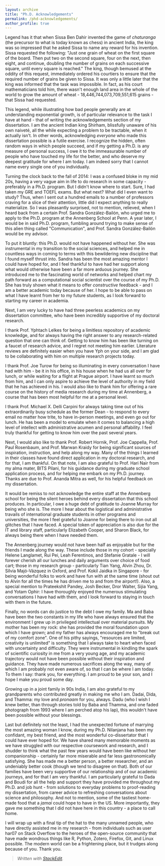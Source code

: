 ```yaml
---
layout: archive
title: "Ph.D. Acknowledgements"
permalink: /phd-acknowledgements/
author_profile: true
---
```

Legend has it that when Sissa Ben Dahir invented the game of *chaturanga* (the precursor to what is today known as chess) in ancient India, the king was so impressed that he asked Sissa to name any reward for his invention. Sissa requested the following: "Just one grain of wheat on the first square of the board. Then put two on the second square, four on the next, then eight, and continue, doubling the number of grains on each successive square, until every square is reached." The king, though bemused at the oddity of this request, immediately ordered his courtiers to ensure that the required number of grains be given to Sissa. It was only a little later that the king was informed that the task was impossible. In fact, as his court mathematicians told him, there wasn't enough land area in the whole of the world to grow the amount of wheat - 18,446,744,073,709,551,615 grains - that Sissa had requested.

This legend, while illustrating how bad people generally are at understanding exponential growth, is of particular relevance to the task I have at hand - that of writing the acknowledgements section of my dissertation. I am the ancient Indian king Shirham, blissfully unaware of his own naiveté, all the while expecting a problem to be tractable, when it actually isn't. In other words, acknowledging *everyone* who made this dissertation possible is a futile exercise. I recognize the hidden, often random ways in which people succeed, and if my getting a Ph.D. is any measure of personal success, I owe it to the immeasurable number of people who have touched my life for the better, and who deserve my deepest gratitude for where I am today. I am indeed sorry that I cannot name every single one of you individually.

Turning the clock back to the fall of 2014: I was a confused bloke in my mid 20s, having a very vague aim in life to do research in some capacity - preferably in a Ph.D. program. But I didn't know where to start. Sure, I had taken my GRE and TOEFL exams. But what next? What did I even want to study? Thus, when I sent out a hundred emails to a number of professors craving for a slice of their attention, little did I expect anything to really materialize. So I was pleasantly surprised, not to mention, relieved, when I heard back from a certain Prof. Sandra González-Bailón, who urged me to apply to the Ph.D. program at the Annenberg School at Penn. A year later, I would be in said Ph.D. program, fumbling around trying to make sense of this alien thing called "Communication", and Prof. Sandra González-Bailón would be my advisor.

To put it bluntly: this Ph.D. would not have happened without her. She was instrumental in my transition to the social sciences, and helped me in countless ways in coming to terms with this bewildering new discipline that I found myself thrust into. Sandra has been the most amazing mentor I could have hoped for, and I feel thankful to have had her support along what would otherwise have been a far more arduous journey. She introduced me to the fascinating world of networks and helped chart my path forward as a computational social scientist over the course of my Ph.D. She has truly shown what it means to offer *constructive* feedback - and I am a better academic today because of her. I hope to be able to pass on what I have learnt from her to my future students, as I look forward to starting my career in academia.

Next, I am very lucky to have had three peerless academics on my dissertation committee, who have been incredibly supportive of my doctoral research.

I thank Prof. Yphtach Lelkes for being a limitless repository of academic knowledge, and for always having the right answer to any research-related question that one can think of. Getting to know him has been like turning on a faucet of research advice, and I regret not meeting him earlier. Literature reviews are definitely easier when you have Yph on your side, and I am glad to be collaborating with him on multiple research projects today.

I thank Prof. Joe Turow for being so illuminating in every conversation I have had with him - be it in his office, in his house when he had us all over for lunch, or while waiting for a flight at Prague airport. I have learnt so much from him, and I can only aspire to achieve the level of authority in my field that he has achieved in his. I would also like to thank him for offering a rare course on the history of media research during my time at Annenberg, a course that has been most helpful for me at a personal level.

I thank Prof. Michael X. Delli Carpini for always taking time out of his extraordinarily busy schedule as the former Dean - to respond to every email no matter how trite, to have in-person meetings, and even go out for lunch. He has been a model to emulate when it comes to balancing a high level of intellect with administrative acumen and personal affability. I feel truly thankful for getting to know him over the past several years.

Next, I would also like to thank Prof. Robert Hornik, Prof. Joe Cappella, Prof. Paul Rosenbaum, and Prof. Marwan Kraidy for being significant sources of inspiration, instruction, and help along my way. Many of the things I learned in their classes have found direct application in my doctoral research, and for that, I am thankful. On that note, I am also grateful to Prof. Hari Nair from my alma mater, BITS Pilani, for his guidance during my graduate school application process, and for helping me embark on my Ph.D. journey. Thanks are due to Prof. Ananda Mitra as well, for his helpful feedback on my dissertation.

It would be remiss to not acknowledge the entire staff at the Annenberg school for being the silent heroes behind every dissertation that this school produces. In particular, I owe a huge debt of gratitude to Joanne Murray for being who she is. The more I hear about the logistical and administrative travails of international graduate students in other programs and universities, the more I feel grateful to Joanne for being there to iron out all glitches that I have faced. A special token of appreciation is also due for the  IT and library staff, particularly Elizabeth Cooper, and Sharon Black, for always being there when I have needed them.

The Annenberg journey would not have been half as enjoyable but for the friends I made along the way. These include those in my cohort - specially Helene Langlamet, Rui Pei, Leah Ferentinos, and Stefanie Gratale - I will forever cherish all our lunches and daily arguments over choice of food cart; those in my research group - particularly Tian Yang, Alvin Zhou, Dr. Sílvia Majó-Vázquez in Oxford, and Prof. Kokil Jaidka in Singapore - for being wonderful folks to work and have fun with at the same time (shout out to Alvin for all the times he has driven me to and from the airport!). Also, a special mention to Prateekshit Pandey, Josh Becker, Dror Walter, Sijia Yang, and Yotam Ophir: I have thoroughly enjoyed the numerous stimulating conversations I have had with them, and I look forward to staying in touch with them in the future.

Finally, no words can do justice to the debt I owe my family. Ma and Baba have been the two constants in my life who have always ensured that the environment I grew up in privileged intellectual over material pursuits. My mother has been my rock: she has provided the moral foundation upon which I have grown; and my father has always encouraged me to "break out of my comfort zone". One of his pithy sayings, "resources are limited, creativity is unlimited" is something that I always take to heart when faced with uncertainty and difficulty. They were instrumental in kindling the spark of scientific curiosity in me from a very young age, and my academic trajectory would not have been possible without their inspiration and guidance. They have made numerous sacrifices along the way, many of which I am probably not even aware of, so that I can be where I am today. To them I say: thank you, for everything. I am proud to be your son, and I hope I make you proud some day. 

Growing up in a joint family in 90s India, I am also grateful to my grandparents who contributed greatly in making me who I am. Dadai, Dida, and Thamma: my love and *pronaam* for you, always. Dadu (who I wish I knew better, than through stories told by Baba and Thamma, and one faded photograph from 1993 where I am perched atop his lap), this wouldn't have been possible without your blessings.

Last but definitely not the least, I had the unexpected fortune of marrying the most amazing woman I know, during my Ph.D. Nilanjana has been my confidant, my best friend, and the most wonderful co-dissertator that I could have ever hoped for. We have shared many memorable moments as we have struggled with our respective coursework and research, and I shudder to think what the past few years would have been like without her companionship - certainly far more miserable and far less gastronomically satisfying. She has made me a better person, a better researcher, and an undeniably better cook (though we tend to disagree on that). Both of our families have been very supportive of our relationship and of our academic journeys, and for that I am very thankful. I am particularly grateful to Dada and Boudi for all the help and support they have provided me throughout my Ph.D. and job hunt - from solutions to everyday problems to proof-reading my dissertation, from career advice to refreshing conversations about science and philosophy. And not to mention, some of the tastiest home-made food that a *jamai* could hope to have in the US. More importantly, they gave me something that I did not have here in this country - a place to call home.

I will wrap up with a final tip of the hat to the many unnamed people, who have directly assisted me in my research - from individuals such as user har07 on Stack Overflow to the heroes of the open-source community that have made wondrous things like R, Python, Zotero, Firefox, Git, and Linux possible. The modern world can be a frightening place, but it trudges along because of you. Thank you.

> *Written with [StackEdit](https://stackedit.io/).*
<!--stackedit_data:
eyJoaXN0b3J5IjpbMTc1MTQ0MDM2NywtMTMzMzQ5MTg3OCwtMT
g2MzIwMDAzOSw1ODE1MjUzNDUsLTIxMDQ4NjI0NjIsLTEyNjI0
NTMyMDMsNTAwOTA3NTIsLTE1MTg5NjE1MjYsNjc4NzE4Nzc4LD
E0NjE2ODY4NTcsMTY4ODc0OTE5OCwyMDQ1NzY0Njc5LDIwNDU3
NjQ2NzldfQ==
-->